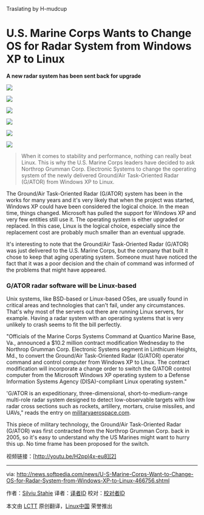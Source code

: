 Traslating by H-mudcup

U.S. Marine Corps Wants to Change OS for Radar System from Windows XP to Linux
================================================================================
**A new radar system has been sent back for upgrade**

![](http://i1-news.softpedia-static.com/images/news2/U-S-Marine-Corps-Want-to-Change-OS-for-Radar-System-from-Windows-XP-to-Linux-466756-2.jpg)

![](http://i1-news.softpedia-static.com/images/news2/U-S-Marine-Corps-Want-to-Change-OS-for-Radar-System-from-Windows-XP-to-Linux-466756-3.jpg)

![](http://i1-news.softpedia-static.com/images/news2/U-S-Marine-Corps-Want-to-Change-OS-for-Radar-System-from-Windows-XP-to-Linux-466756-4.jpg)

![](http://i1-news.softpedia-static.com/images/news2/U-S-Marine-Corps-Want-to-Change-OS-for-Radar-System-from-Windows-XP-to-Linux-466756-5.jpg)

![](http://i1-news.softpedia-static.com/images/news2/U-S-Marine-Corps-Want-to-Change-OS-for-Radar-System-from-Windows-XP-to-Linux-466756-6.jpg)

![](http://i1-news.softpedia-static.com/images/news2/U-S-Marine-Corps-Want-to-Change-OS-for-Radar-System-from-Windows-XP-to-Linux-466756-7.jpg)

> When it comes to stability and performance, nothing can really beat Linux. This is why the U.S. Marine Corps leaders have decided to ask Northrop Grumman Corp. Electronic Systems to change the operating system of the newly delivered Ground/Air Task-Oriented Radar (G/ATOR) from Windows XP to Linux.

The Ground/Air Task-Oriented Radar (G/ATOR) system has been in the works for many years and it's very likely that when the project was started, Windows XP could have been considered the logical choice. In the mean time, things changed. Microsoft has pulled the support for Windows XP and very few entities still use it. The operating system is either upgraded or replaced. In this case, Linux is the logical choice, especially since the replacement cost are probably much smaller than an eventual upgrade.

It's interesting to note that the Ground/Air Task-Oriented Radar (G/ATOR) was just delivered to the U.S. Marine Corps, but the company that built it chose to keep that aging operating system. Someone must have noticed the fact that it was a poor decision and the chain of command was informed of the problems that might have appeared. 

### G/ATOR radar software will be Linux-based ###

Unix systems, like BSD-based or Linux-based OSes, are usually found in critical areas and technologies that can't fail, under any circumstances. That's why most of the servers out there are running Linux servers, for example. Having a radar system with an operating systems that is very unlikely to crash seems to fit the bill perfectly. 

"Officials of the Marine Corps Systems Command at Quantico Marine Base, Va., announced a $10.2 million contract modification Wednesday to the Northrop Grumman Corp. Electronic Systems segment in Linthicum Heights, Md., to convert the Ground/Air Task-Oriented Radar (G/ATOR) operator command and control computer from Windows XP to Linux. The contract modification will incorporate a change order to switch the G/ATOR control computer from the Microsoft Windows XP operating system to a Defense Information Systems Agency (DISA)-compliant Linux operating system."

'G/ATOR is an expeditionary, three-dimensional, short-to-medium-range multi-role radar system designed to detect low-observable targets with low radar cross sections such as rockets, artillery, mortars, cruise missiles, and UAVs," reads the entry on [militaryaerospace.com][1].

This piece of military technology, the Ground/Air Task-Oriented Radar (G/ATOR) was first contracted from the Northrop Grumman Corp. back in 2005, so it's easy to understand why the US Marines might want to hurry this up. No time frame has been proposed for the switch.

视频链接：[http://youtu.be/H2ppl4x-eu8][2]

--------------------------------------------------------------------------------

via: http://news.softpedia.com/news/U-S-Marine-Corps-Want-to-Change-OS-for-Radar-System-from-Windows-XP-to-Linux-466756.shtml

作者：[Silviu Stahie][a]
译者：[译者ID](https://github.com/译者ID)
校对：[校对者ID](https://github.com/校对者ID)

本文由 [LCTT](https://github.com/LCTT/TranslateProject) 原创翻译，[Linux中国](http://linux.cn/) 荣誉推出

[a]:http://news.softpedia.com/editors/browse/silviu-stahie
[1]:http://www.militaryaerospace.com/articles/2014/12/gator-linux-software.html
[2]:http://youtu.be/H2ppl4x-eu8
